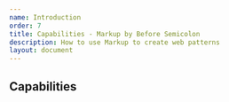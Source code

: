 ```yaml
---
name: Introduction
order: 7
title: Capabilities - Markup by Before Semicolon
description: How to use Markup to create web patterns
layout: document
---
```


## Capabilities
